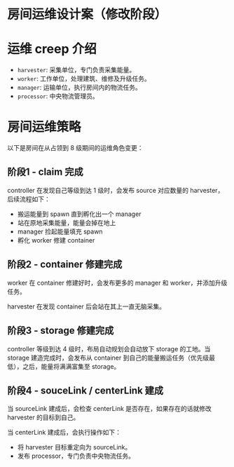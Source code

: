 # 房间运维设计案（修改阶段）

# 运维 creep 介绍

- `harvester`: 采集单位，专门负责采集能量。
- `worker`: 工作单位，处理建筑、维修及升级任务。
- `manager`: 运输单位，执行房间内的物流任务。
- `processor`: 中央物流管理员。

# 房间运维策略

以下是房间在从占领到 8 级期间的运维角色变更：

## 阶段1 - claim 完成

controller 在发现自己等级到达 1 级时，会发布 source 对应数量的 harvester，后续流程如下：

- 搬运能量到 spawn 直到孵化出一个 manager
- 站在原地采集能量，能量会掉在地上
- manager 捡起能量填充 spawn
- 孵化 worker 修建 container

## 阶段2 - container 修建完成

worker 在 container 修建好时，会发布更多的 manager 和 worker，并添加升级任务。

harvester 在发现 container 后会站在其上一直无脑采集。

## 阶段3 - storage 修建完成

controller 等级到达 4 级时，布局自动规划会自动放下 storage 的工地。当 storage 建造完成时，会发布从 container 到自己的能量搬运任务（优先级最低），之后，能量将满满富集至 storage。

## 阶段4 - souceLink / centerLink 建成

当 sourceLink 建成后，会检查 centerLink 是否存在，如果存在的话就修改 harvester 的目标到自己。

当 centerLink 建成后，会执行操作如下：

- 将 harvester 目标重定向为 sourceLink。
- 发布 processor，专门负责中央物流任务。
